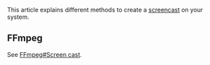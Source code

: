 This article explains different methods to create a [screencast](https://en.wikipedia.org/wiki/Screencast "wikipedia:Screencast") on your system.

## FFmpeg

See [FFmpeg#Screen cast](/index.php/FFmpeg#Screen_cast "FFmpeg").